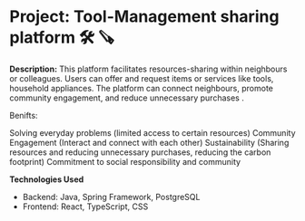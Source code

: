 # Project: Tool-Management sharing platform :hammer_and_wrench: :carpentry_saw:

**Description:** 
This platform facilitates resources-sharing within neighbours or colleagues. 
Users can offer and request items or services like tools, household appliances. 
The platform can connect neighbours, promote community engagement, and reduce unnecessary purchases .

Benifts:

Solving everyday problems (limited access to certain resources)
Community Engagement (Interact and connect with each other)
Sustainability (Sharing resources and reducing unnecessary purchases, reducing the carbon footprint)
Commitment to social responsibility and community

**Technologies Used**
-  Backend: Java, Spring Framework, PostgreSQL
-  Frontend: React, TypeScript, CSS
